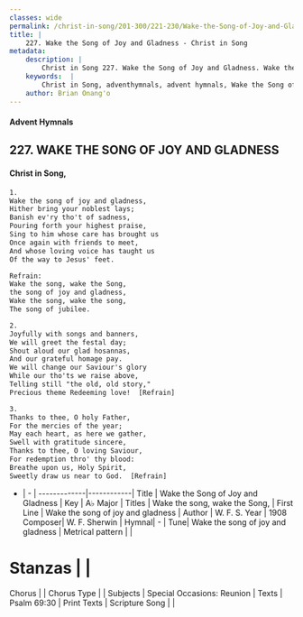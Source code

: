 ```yaml
---
classes: wide
permalink: /christ-in-song/201-300/221-230/Wake-the-Song-of-Joy-and-Gladness/
title: |
    227. Wake the Song of Joy and Gladness - Christ in Song
metadata:
    description: |
        Christ in Song 227. Wake the Song of Joy and Gladness. Wake the song of joy and gladness, Hither bring your noblest lays; Banish ev'ry tho't of sadness, Pouring forth your highest praise, Sing to him whose care has brought us Once again with friends to meet, And whose loving voice has taught us Of the way to Jesus' feet. 
    keywords:  |
        Christ in Song, adventhymnals, advent hymnals, Wake the Song of Joy and Gladness, Wake the song of joy and gladness. Wake the song, wake the Song,
    author: Brian Onang'o
---
```


#### Advent Hymnals
## 227. WAKE THE SONG OF JOY AND GLADNESS
####  Christ in Song,

```txt
1.
Wake the song of joy and gladness,
Hither bring your noblest lays;
Banish ev'ry tho't of sadness,
Pouring forth your highest praise,
Sing to him whose care has brought us
Once again with friends to meet,
And whose loving voice has taught us
Of the way to Jesus' feet.

Refrain:
Wake the song, wake the Song,
the song of joy and gladness,
Wake the song, wake the song,
The song of jubilee.

2.
Joyfully with songs and banners,
We will greet the festal day;
Shout aloud our glad hosannas,
And our grateful homage pay.
We will change our Saviour's glory
While our tho'ts we raise above,
Telling still "the old, old story,"
Precious theme Redeeming love!  [Refrain]

3.
Thanks to thee, O holy Father, 
For the mercies of the year;
May each heart, as here we gather,
Swell with gratitude sincere,
Thanks to thee, O loving Saviour,
For redemption thro' thy blood:
Breathe upon us, Holy Spirit,
Sweetly draw us near to God.  [Refrain]

```

- |   -  |
-------------|------------|
Title | Wake the Song of Joy and Gladness |
Key | A♭ Major |
Titles | Wake the song, wake the Song, |
First Line | Wake the song of joy and gladness |
Author | W. F. S.
Year | 1908
Composer| W. F. Sherwin |
Hymnal|  - |
Tune| Wake the song of joy and gladness |
Metrical pattern | |
# Stanzas |  |
Chorus |  |
Chorus Type |  |
Subjects | Special Occasions: Reunion |
Texts | Psalm 69:30 |
Print Texts | 
Scripture Song |  |
    
